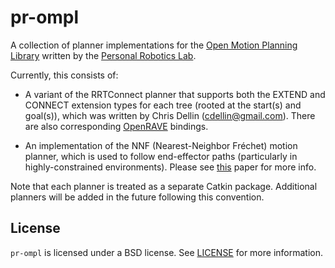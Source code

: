 # pr-ompl

A collection of planner implementations for the
[Open Motion Planning Library][ompl] written by the
[Personal Robotics Lab][pr].

Currently, this consists of:

* A variant of the RRTConnect planner that
supports both the EXTEND and CONNECT extension types for each tree (rooted
at the start(s) and goal(s)), which was written by Chris Dellin
(<cdellin@gmail.com>). There are also corresponding [OpenRAVE][openrave] 
bindings.

* An implementation of the NNF (Nearest-Neighbor Fréchet) motion planner,
which is used to follow end-effector paths (particularly in 
highly-constrained environments). Please see [this][nnf_paper] paper for more info.

Note that each planner is treated as a separate Catkin package. Additional planners 
will be added in the future following this convention.

## License

`pr-ompl` is licensed under a BSD license. See [LICENSE](./LICENSE) for more
information.

[pr]: https://personalrobotics.cs.washington.edu/
[ompl]: http://ompl.kavrakilab.org/
[openrave]: http://openrave.org/
[nnf_paper]: https://personalrobotics.cs.washington.edu/publications/niyaz2018surgicalpath.pdf
